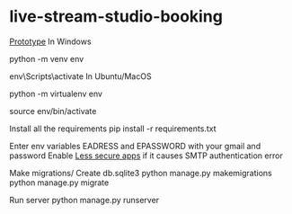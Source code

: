 # live-stream-studio-booking
[Prototype](https://www.figma.com/file/WwhHu8pqO9LTpj8t4LoQjQ/Live-Stream-Studio-Website-Prototype)
In Windows

python -m venv env

env\Scripts\activate
In Ubuntu/MacOS

python -m virtualenv env

source env/bin/activate

Install all the requirements
pip install -r requirements.txt

Enter env variables EADRESS and EPASSWORD with your gmail and password
Enable [Less secure apps](https://www.google.com/settings/security/lesssecureapps) if it causes SMTP authentication error

Make migrations/ Create db.sqlite3
python manage.py makemigrations
python manage.py migrate

Run server
python manage.py runserver
